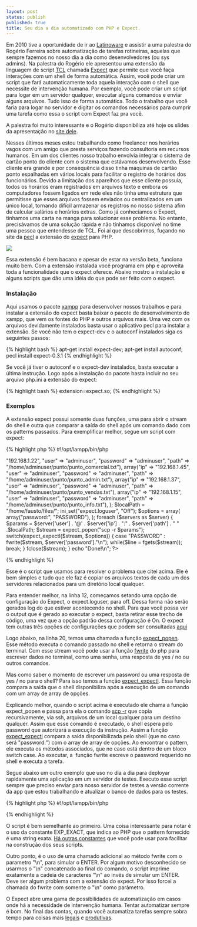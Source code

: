 ```yaml
---
layout: post
status: publish
published: true
title: Seu dia a dia automatizado com PHP e Expect.
---
```

Em 2010 tive a oportunidade de ir ao [Latinoware](http://www.latinoware.org) e assistir a uma palestra do Rogério Ferreira sobre automatização de tarefas rotineiras, aquelas que sempre fazemos no nosso dia a dia como desenvolvedores (ou sys admins). Na palestra do Rogério ele apresentou uma extensão da linguagem de script [TCL](http://www.tcl.tk/) chamada
[Expect](http://www.tcl.tk/man/expect5.31/) que permite que você faça interações com um shell de forma automática. Assim, você pode criar um script que fará automaticamente toda aquela interação com o shell que necessite de intervenção humana. Por exemplo, você pode criar um script para logar em um servidor qualquer, executar alguns comandos e enviar alguns arquivos. Tudo isso de forma automática. Todo o trabalho que você faria para logar no servidor e digitar os comandos necessários para cumprir uma tarefa como essa o script com Expect faz pra você.

A palestra foi muito interessante e o Rogério disponibiliza até hoje os slides da apresentação no
[site dele](http://rogerioferreira.objectis.net/).

Nesses últimos meses estou trabalhando como freelancer nos horários vagos com um amigo que presta serviços fazendo consultoria em recursos humanos. Em um dos clientes nosso trabalho envolvia integrar o sistema de cartão ponto do cliente com o sistema que estávamos desenvolvendo. Esse cliente era grande e por consequência disso tinha máquinas de cartão ponto espalhadas em vários locais para facilitar o registro de horários dos funcionários. Devido a limitação dos aparelhos que esse cliente possuía, todos os horários eram registrados em arquivos texto e embora os computadores fossem ligados em rede eles não tinha uma estrutura que permitisse que esses arquivos fossem enviados ou centralizados em um único local, tornando difícil armazenar os registros no nosso sistema afim de calcular salários e horários extras. Como já conhecíamos o Expect, tínhamos uma carta na manga para solucionar esse problema. No entanto, precisávamos de uma solução rápida e não tínhamos disponível no time uma pessoa que entendesse de TCL. Foi aí que descobrimos, fuçando no site da [pecl](http://pecl.php.net) a extensão do
[expect](http://pecl.php.net/package/expect) para PHP.

![]({{site.url}}/images/php-300x300.jpg)

Essa extensão é bem bacana e apesar de estar na versão beta, funciona muito bem. Com a extensão instalada você programa em php e aproveita toda a funcionalidade que o expect oferece. Abaixo mostro a instalação e alguns scripts que dão uma idéia do que pode ser feito com o expect.

### Instalação

Aqui usamos o pacote [xampp](http://www.apachefriends.org/pt_br/xampp.html) para desenvolver nossos trabalhos e para instalar a extensão do expect basta baixar o pacote de desenvolvimento do xampp, que vem os fontes do PHP e outros arquivos mais. Uma vez com os arquivos devidamente instalados basta usar o aplicativo pecl para instalar a extensão. Se você não tem o expect-dev e o autoconf instalados siga os seguintes passos:

{% highlight bash %}
apt-get install expect-dev;
apt-get install autoconf;
pecl install expect-0.3.1
{% endhighlight %}

Se você já tiver o autoconf e o expect-dev instalados, basta executar a última instrução.
Logo após a instalação do pacote basta incluir no seu arquivo php.ini a extensão do expect:

{% highlight bash %}
extension=expect.so;
{% endhighlight %}

### Exemplos

A extensão expect possui somente duas funções, uma para abrir o stream do shell e outra que comparar a saída do shell após um comando dado com os patterns passados. Para exemplificar melhor, segue um script com expect:

{% highlight php %}
#!/opt/lampp/bin/php
<?php

$servers = array(
        array("ip" => "192.168.1.22", "user" => "adminuser", "password" => "adminuser", "path" => "/home/adminuser/punto/punto_comercial.txt"),
        array("ip" => "192.168.1.45", "user" => "adminuser", "password" => "adminuser", "path" => "/home/adminuser/punto/punto_admin.txt"),
        array("ip" => "192.168.1.37", "user" => "adminuser", "password" => "adminuser", "path" => "/home/adminuser/punto/punto_vendas.txt"),
        array("ip" => "192.168.1.15", "user" => "adminuser", "password" => "adminuser", "path" => "/home/adminuser/punto/punto_info.txt"),
);
$localPath = "/home/fausto/files/";

ini_set("expect.loguser", "Off");
$options = array(
        array("password:", "PASSWORD"),
);

foreach ($servers as $server)
{
    $params = $server['user'] . '@' . $server['ip'] . ":" . $server['path'] . " " .$localPath;
    $stream = expect_popen("scp -r $params");
    switch(expect_expectl($stream, $options))
    {
        case "PASSWORD"        :    fwrite($stream, $server['password']."\n");
                                    while($line = fgets($stream));
                                    break;
    }
    fclose($stream);
}

echo "Done!\n";
?>
{% endhighlight %}

Esse é o script que usamos para resolver o problema que citei acima. Ele é bem simples e tudo que ele faz é copiar os arquivos textos de cada um dos servidores relacionados para um diretório local qualquer.

Para entender melhor, na linha 12, começamos setando uma opção de configuração do Expect, o expect.loguser, para off. Dessa forma não serão gerados log do que estiver acontecendo no shell. Para que você possa ver o output que é gerado ao executar o expect, basta retirar esse trecho de código, uma vez que a opção padrão dessa configuração é On. O expect tem outras três opções de configurações que podem ser consultadas [aqui](http://www.php.net/manual/en/expect.configuration.php)

Logo abaixo, na linha 20, temos uma chamada a função [expect_popen](http://www.php.net/manual/en/function.expect-popen.php).
Esse método executa o comando passado no shell e retorna o stream do terminal. Com esse stream você pode usar a função
[fwrite](http://br2.php.net/manual/en/function.fwrite.php") do php para escrever dados no terminal, como uma senha, uma resposta de yes / no ou outros comandos.

Mas como saber o momento de escrever um password ou uma resposta de yes / no para o shell? Para isso temos a função
[expect_expectl](http://www.php.net/manual/en/function.expect-expectl.php). Essa função compara a saída que o shell disponibiliza após a execução de um comando com um array de array de opções.

Explicando melhor, quando o script acima é executado ele chama a função expect_popen e passa para ela o comando
[scp -r](http://linux.die.net/man/1/scp) que copia recursivamente, via ssh, arquivos de um local qualquer para um destino
qualquer. Assim que esse comando é executado, o shell espera pelo password que autorizará a execução da instrução. Assim a função [expect_expectl](http://www.php.net/manual/en/function.expect-expectl.php) compara a saída disponibilizada pelo shell (que no caso será "password:") com o array de array de opções. Ao encontrar o pattern, ele executa os métodos associados, que no caso está dentro de um bloco switch case. Ao executar, a  função fwrite escreve o password requerido no shell e executa a tarefa.

Segue abaixo um outro exemplo que uso no dia a dia para deployar rapidamente uma aplicação em um servidor de testes. Executo esse script sempre que preciso enviar para nosso servidor de testes a versão corrente da app que estou trabalhando e atualizar o banco de dados para os testes.

{% highlight php %}
#!/opt/lampp/bin/php
<?php
//Configurações do servidor e aplicação.
$host = "192.168.1.5";
$user = "adminuser";
$password = "adminuser";
$destino = "/home/adminuser/bagual/";
$projeto = "/opt/lampp/htdocs/codeigniter/";
//Configurações do banco de dados
$mysqlUser = "root";
$mysqlPassword = "";
$mysqlDB = "dev1";
$arquivoSQL = "agritrad_extranet.sql";
//Parametros de configuração e comportamento do expect
ini_set("expect.loguser", "Off");
$shell = fopen("expect://scp -r $projeto $user@$host:$destino", "r");
$opcoes = array (
    array("password:","PASSWORD"),
    array(" $" ,"SHELL", EXP_EXACT)
);
switch (expect_expectl ($shell, $opcoes)){
    case 'PASSWORD': fwrite ($shell, "$password\n");
                     break;
    default        : die ("Eita, deu um erro.\n");
}
while($line = fgets($shell)){
echo $line; //Mostra os arquivos enviados.
}
fwrite($shell, "exit");
fwrite($shell, "\n");
fclose ($shell);

// Atualiza banco de dados
$done = false;
$stream = expect_popen("ssh $user@$host");
while(true){
    switch (expect_expectl ($stream, $opcoes)){
        case 'PASSWORD': fwrite($stream, "$password\n");
                         break;
        case 'SHELL'   : if($done == false){
                             fwrite($stream,"cd $destino");
                             fwrite($stream, "\n");
                             fwrite($stream, "mysql -u $mysqlUser -p $mysqlDB < $arquivoSQL");
                             fwrite($stream, "\n");
                             while(true){
                                 switch(expect_expectl($stream, $opcoes)){
                                     case 'PASSWORD': fwrite($stream, "$mysqlPassword\n");
                                                      $done = true;
                                                      break 2;
                                 }
                             }
                         }else{
                              break 2;
                         }
    }
}
echo "Concluido!\n";
fclose ($stream);
?>
{% endhighlight %}

O script é bem semelhante ao primeiro. Uma coisa interessante para notar é o uso da constante EXP_EXACT, que indica ao PHP que o pattern fornecido é uma string exata. [Há outras constantes](http://www.php.net/manual/en/expect.constants.php) que você pode usar para facilitar na construção dos seus scripts.

Outro ponto, é o uso de uma chamado adicional ao método fwrite com o parametro "\n", para simular o ENTER. Por algum motivo desconhecido se usarmos o "\n" concatenado ao final do comando, o script imprime exatamente a cadeia de caracteres "\n" ao invés de simular um ENTER. Deve ser algum problema com a extensão do expect. Por isso forcei a chamada do fwrite com somente o "\n" como parâmetro.

O Expect abre uma gama de possibilidades de automatização em casos onde há a necessidade de intervenção humana. Tentar automatizar sempre é bom. No final das contas, quando você automatiza tarefas sempre sobra tempo para coisas mais
[legais](http://www.youtube.com/watch?v=s8qCXutbVU0) e [produtivas](http://www.youtube.com/watch?v=fr2mB3gzsYQ).
